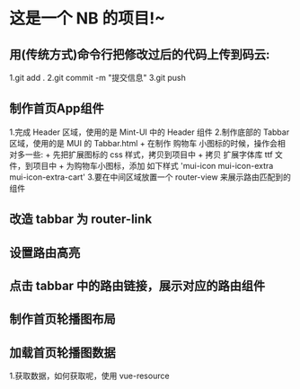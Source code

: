 # 这是一个 NB 的项目!~

## 用(传统方式)命令行把修改过后的代码上传到码云:
1.git add .
2.git commit -m "提交信息"
3.git push

## 制作首页App组件
1.完成 Header 区域，使用的是 Mint-UI 中的 Header 组件
2.制作底部的 Tabbar 区域，使用的是 MUI 的 Tabbar.html
    + 在制作 购物车 小图标的时候，操作会相对多一些:
    + 先把扩展图标的 css 样式，拷贝到项目中
    + 拷贝 扩展字体库 ttf 文件，到项目中
    + 为购物车小图标，添加 如下样式 'mui-icon mui-icon-extra mui-icon-extra-cart'
3.要在中间区域放置一个 router-view 来展示路由匹配到的组件

## 改造 tabbar 为 router-link

## 设置路由高亮

## 点击 tabbar 中的路由链接，展示对应的路由组件

## 制作首页轮播图布局

## 加载首页轮播图数据
1.获取数据，如何获取呢，使用 vue-resource  
